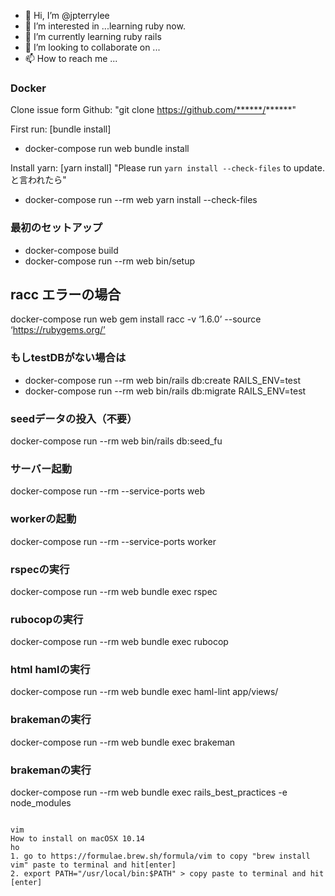 - 👋 Hi, I’m @jpterrylee
- 👀 I’m interested in ...learning ruby now.
- 🌱 I’m currently learning ruby rails
- 💞️ I’m looking to collaborate on ...
- 📫 How to reach me ...

<!---
jpterrylee/jpterrylee is a ✨ special ✨ repository because its `README.md` (this file) appears on your GitHub profile.
You can click the Preview link to take a look at your changes.
--->

### Docker
Clone issue form Github: 
"git clone https://github.com/******/******"

First run:  [bundle install]
- docker-compose run web bundle install

Install yarn: [yarn install]
"Please run `yarn install --check-files` to update. と言われたら"
- docker-compose run --rm web yarn install --check-files

###  最初のセットアップ
- docker-compose build
- docker-compose run --rm web bin/setup

## racc エラーの場合
docker-compose run web gem install racc -v ‘1.6.0’ --source ‘https://rubygems.org/’


### もしtestDBがない場合は
- docker-compose run --rm web bin/rails db:create RAILS_ENV=test
- docker-compose run --rm web bin/rails db:migrate RAILS_ENV=test

###  seedデータの投入（不要）
docker-compose run --rm web bin/rails db:seed_fu

###  サーバー起動
docker-compose run --rm --service-ports web


###  workerの起動
docker-compose run --rm --service-ports worker

###  rspecの実行
docker-compose run --rm web bundle exec rspec

###  rubocopの実行
docker-compose run --rm web bundle exec rubocop

###  html hamlの実行
docker-compose run --rm web bundle exec haml-lint app/views/

### brakemanの実行
docker-compose run --rm web bundle exec brakeman

### brakemanの実行
docker-compose run --rm web bundle exec rails_best_practices -e node_modules
```

vim 
How to install on macOSX 10.14
ho
1. go to https://formulae.brew.sh/formula/vim to copy "brew install vim" paste to terminal and hit[enter]
2. export PATH="/usr/local/bin:$PATH" > copy paste to terminal and hit [enter]

